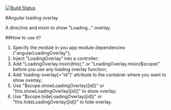 [![Build Status](https://travis-ci.org/bsalex/angular-loading-overlay.svg?branch=master)](https://travis-ci.org/bsalex/angular-loading-overlay)

#Angular loading overlay

A directive and mixin to show "Loading..." overlay.

##How to use it?
1. Specify the module in you app module dependencies ("angularLoadingOverlay");
2. Inject "LoadingOverlay" into a controller;
3. Add "LoadingOverlay.mixin(this);" or "LoadingOverlay.mixin($scope)" before you use any loading overlay function;
4. Add 'loading-overlay[="id"]' attribute to the container where you want to show overlay;
5. Use "$scope.showLoadingOverlay([id])" or "this.showLoadingOverlay([id])" to show overlay;
6. Use "$scope.hideLoadingOverlay([id])" or "this.hideLoadingOverlay([id])" to hide overlay.
